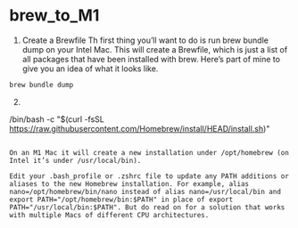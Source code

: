 # brew_to_M1

1. Create a Brewfile
Th first thing you’ll want to do is run brew bundle dump on your Intel Mac. This will create a Brewfile, which is just a list of all packages that have been installed with brew. Here’s part of mine to give you an idea of what it looks like.

```bash
brew bundle dump
```

2. ```bash
/bin/bash -c "$(curl -fsSL https://raw.githubusercontent.com/Homebrew/install/HEAD/install.sh)"
```

On an M1 Mac it will create a new installation under /opt/homebrew (on Intel it’s under /usr/local/bin).

Edit your .bash_profile or .zshrc file to update any PATH additions or aliases to the new Homebrew installation. For example, alias nano=/opt/homebrew/bin/nano instead of alias nano=/usr/local/bin and export PATH="/opt/homebrew/bin:$PATH" in place of export PATH="/usr/local/bin:$PATH". But do read on for a solution that works with multiple Macs of different CPU architectures.

